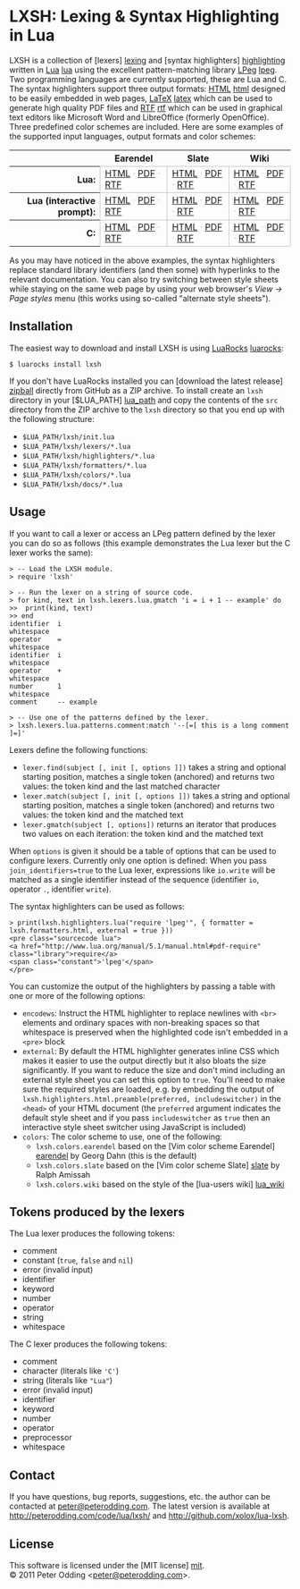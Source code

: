 # LXSH: Lexing & Syntax Highlighting in Lua

LXSH is a collection of [lexers] [lexing] and [syntax highlighters] [highlighting] written in [Lua] [lua] using the excellent pattern-matching library [LPeg] [lpeg]. Two programming languages are currently supported, these are Lua and C. The syntax highlighters support three output formats: [HTML] [html] designed to be easily embedded in web pages, [LaTeX] [latex] which can be used to generate high quality PDF files and [RTF] [rtf] which can be used in graphical text editors like Microsoft Word and LibreOffice (formerly OpenOffice). Three predefined color schemes are included. Here are some examples of the supported input languages, output formats and color schemes:

<table cellspacing=0 cellpadding=4>
 <tr>
  <th>&nbsp;</th>
  <th style="border-bottom: 1px solid silver">Earendel</th>
  <th style="border-bottom: 1px solid silver">Slate</th>
  <th style="border-bottom: 1px solid silver">Wiki</th>
 </tr>
 <tr>
  <th style="border-right: 1px solid silver; text-align: right">Lua:</th>
  <td style="border-right: 1px solid silver; border-bottom: 1px solid silver">
   <a href="http://peterodding.com/code/lua/lxsh/examples/earendel/apr.lua.html">HTML</a>
   <span style="color: silver">·</span>
   <a href="http://peterodding.com/code/lua/lxsh/examples/earendel/apr.lua.pdf">PDF</a>
   <span style="color: silver">·</span>
   <a href="http://peterodding.com/code/lua/lxsh/examples/earendel/apr.lua.rtf">RTF</a>
  </td>
  <td style="border-right: 1px solid silver; border-bottom: 1px solid silver">
   <a href="http://peterodding.com/code/lua/lxsh/examples/slate/apr.lua.html">HTML</a>
   <span style="color: silver">·</span>
   <a href="http://peterodding.com/code/lua/lxsh/examples/slate/apr.lua.pdf">PDF</a>
   <span style="color: silver">·</span>
   <a href="http://peterodding.com/code/lua/lxsh/examples/slate/apr.lua.rtf">RTF</a>
  </td>
  <td style="border-right: 1px solid silver; border-bottom: 1px solid silver">
   <a href="http://peterodding.com/code/lua/lxsh/examples/wiki/apr.lua.html">HTML</a>
   <span style="color: silver">·</span>
   <a href="http://peterodding.com/code/lua/lxsh/examples/wiki/apr.lua.pdf">PDF</a>
   <span style="color: silver">·</span>
   <a href="http://peterodding.com/code/lua/lxsh/examples/wiki/apr.lua.rtf">RTF</a>
  </td>
 </tr>
 <tr>
  <th style="border-right: 1px solid silver; text-align: right">Lua (interactive prompt):</th>
  <td style="border-right: 1px solid silver; border-bottom: 1px solid silver">
   <a href="http://peterodding.com/code/lua/lxsh/examples/earendel/prompt.lua.html">HTML</a>
   <span style="color: silver">·</span>
   <a href="http://peterodding.com/code/lua/lxsh/examples/earendel/prompt.lua.pdf">PDF</a>
   <span style="color: silver">·</span>
   <a href="http://peterodding.com/code/lua/lxsh/examples/earendel/prompt.lua.rtf">RTF</a>
  </td>
  <td style="border-right: 1px solid silver; border-bottom: 1px solid silver">
   <a href="http://peterodding.com/code/lua/lxsh/examples/slate/prompt.lua.html">HTML</a>
   <span style="color: silver">·</span>
   <a href="http://peterodding.com/code/lua/lxsh/examples/slate/prompt.lua.pdf">PDF</a>
   <span style="color: silver">·</span>
   <a href="http://peterodding.com/code/lua/lxsh/examples/slate/prompt.lua.rtf">RTF</a>
  </td>
  <td style="border-right: 1px solid silver; border-bottom: 1px solid silver">
   <a href="http://peterodding.com/code/lua/lxsh/examples/wiki/prompt.lua.html">HTML</a>
   <span style="color: silver">·</span>
   <a href="http://peterodding.com/code/lua/lxsh/examples/wiki/prompt.lua.pdf">PDF</a>
   <span style="color: silver">·</span>
   <a href="http://peterodding.com/code/lua/lxsh/examples/wiki/prompt.lua.rtf">RTF</a>
  </td>
 </tr>
 <tr>
  <th style="border-right:1px solid silver; text-align: right">C:</th>
  <td style="border-right: 1px solid silver; border-bottom: 1px solid silver">
   <a href="http://peterodding.com/code/lua/lxsh/examples/earendel/lua_apr.c.html">HTML</a>
   <span style="color: silver">·</span>
   <a href="http://peterodding.com/code/lua/lxsh/examples/earendel/lua_apr.c.pdf">PDF</a>
   <span style="color: silver">·</span>
   <a href="http://peterodding.com/code/lua/lxsh/examples/earendel/lua_apr.c.rtf">RTF</a>
  </td>
  <td style="border-right: 1px solid silver; border-bottom: 1px solid silver">
   <a href="http://peterodding.com/code/lua/lxsh/examples/slate/lua_apr.c.html">HTML</a>
   <span style="color: silver">·</span>
   <a href="http://peterodding.com/code/lua/lxsh/examples/slate/lua_apr.c.pdf">PDF</a>
   <span style="color: silver">·</span>
   <a href="http://peterodding.com/code/lua/lxsh/examples/slate/lua_apr.c.rtf">RTF</a>
  </td>
  <td style="border-right: 1px solid silver; border-bottom: 1px solid silver">
   <a href="http://peterodding.com/code/lua/lxsh/examples/wiki/lua_apr.c.html">HTML</a>
   <span style="color: silver">·</span>
   <a href="http://peterodding.com/code/lua/lxsh/examples/wiki/lua_apr.c.pdf">PDF</a>
   <span style="color: silver">·</span>
   <a href="http://peterodding.com/code/lua/lxsh/examples/wiki/lua_apr.c.rtf">RTF</a>
  </td>
 </tr>
</table>

As you may have noticed in the above examples, the syntax highlighters replace standard library identifiers (and then some) with hyperlinks to the relevant documentation. You can also try switching between style sheets while staying on the same web page by using your web browser's *View → Page styles* menu (this works using so-called "alternate style sheets").

## Installation

The easiest way to download and install LXSH is using [LuaRocks] [luarocks]:

    $ luarocks install lxsh

If you don't have LuaRocks installed you can [download the latest release] [zipball] directly from GitHub as a ZIP archive. To install create an `lxsh` directory in your [$LUA_PATH] [lua_path] and copy the contents of the `src` directory from the ZIP archive to the `lxsh` directory so that you end up with the following structure:

 * `$LUA_PATH/lxsh/init.lua`
 * `$LUA_PATH/lxsh/lexers/*.lua`
 * `$LUA_PATH/lxsh/highlighters/*.lua`
 * `$LUA_PATH/lxsh/formatters/*.lua`
 * `$LUA_PATH/lxsh/colors/*.lua`
 * `$LUA_PATH/lxsh/docs/*.lua`

## Usage

If you want to call a lexer or access an LPeg pattern defined by the lexer you can do so as follows (this example demonstrates the Lua lexer but the C lexer works the same):

    > -- Load the LXSH module.
    > require 'lxsh'

    > -- Run the lexer on a string of source code.
    > for kind, text in lxsh.lexers.lua.gmatch 'i = i + 1 -- example' do
    >>  print(kind, text)
    >> end
    identifier  i
    whitespace   
    operator    =
    whitespace   
    identifier  i
    whitespace   
    operator    +
    whitespace   
    number      1
    whitespace   
    comment     -- example

    > -- Use one of the patterns defined by the lexer.
    > lxsh.lexers.lua.patterns.comment:match '--[=[ this is a long comment ]=]'

Lexers define the following functions:

 * `lexer.find(subject [, init [, options ]])` takes a string and optional starting position, matches a single token (anchored) and returns two values: the token kind and the last matched character
 * `lexer.match(subject [, init [, options ]])` takes a string and optional starting position, matches a single token (anchored) and returns two values: the token kind and the matched text
 * `lexer.gmatch(subject [, options])` returns an iterator that produces two values on each iteration: the token kind and the matched text

When `options` is given it should be a table of options that can be used to configure lexers. Currently only one option is defined: When you pass `join_identifiers=true` to the Lua lexer, expressions like `io.write` will be matched as a single identifier instead of the sequence (identifier `io`, operator `.`, identifier `write`).

The syntax highlighters can be used as follows:

    > print(lxsh.highlighters.lua("require 'lpeg'", { formatter = lxsh.formatters.html, external = true }))
    <pre class="sourcecode lua">
    <a href="http://www.lua.org/manual/5.1/manual.html#pdf-require" class="library">require</a>
    <span class="constant">'lpeg'</span>
    </pre>

You can customize the output of the highlighters by passing a table with one or more of the following options:

 * `encodews`: Instruct the HTML highlighter to replace newlines with `<br>` elements and ordinary spaces with non-breaking spaces so that whitespace is preserved when the highlighted code isn't embedded in a `<pre>` block
 * `external`: By default the HTML highlighter generates inline CSS which makes it easier to use the output directly but it also bloats the size significantly. If you want to reduce the size and don't mind including an external style sheet you can set this option to `true`. You'll need to make sure the required styles are loaded, e.g. by embedding the output of `lxsh.highlighters.html.preamble(preferred, includeswitcher)` in the `<head>` of your HTML document (the `preferred` argument indicates the default style sheet and if you pass `includeswitcher` as `true` then an interactive style sheet switcher using JavaScript is included)
 * `colors`: The color scheme to use, one of the following:
   * `lxsh.colors.earendel` based on the [Vim color scheme Earendel] [earendel] by Georg Dahn (this is the default)
   * `lxsh.colors.slate` based on the [Vim color scheme Slate] [slate] by Ralph Amissah
   * `lxsh.colors.wiki` based on the style of the [lua-users wiki] [lua_wiki]

## Tokens produced by the lexers

The Lua lexer produces the following tokens:

 * comment
 * constant (`true`, `false` and `nil`)
 * error (invalid input)
 * identifier
 * keyword
 * number
 * operator
 * string
 * whitespace

The C lexer produces the following tokens:

 * comment
 * character (literals like `'C'`)
 * string (literals like `"Lua"`)
 * error (invalid input)
 * identifier
 * keyword 
 * number
 * operator
 * preprocessor
 * whitespace

## Contact

If you have questions, bug reports, suggestions, etc. the author can be contacted at <peter@peterodding.com>. The latest version is available at <http://peterodding.com/code/lua/lxsh/> and <http://github.com/xolox/lua-lxsh>.

## License

This software is licensed under the [MIT license] [mit].  
© 2011 Peter Odding &lt;<peter@peterodding.com>&gt;.

[earendel]: http://www.vim.org/scripts/script.php?script_id=2188
[highlighting]: http://en.wikipedia.org/wiki/Syntax_highlighting
[html]: http://en.wikipedia.org/wiki/HTML
[latex]: http://en.wikipedia.org/wiki/LaTeX
[lexing]: http://en.wikipedia.org/wiki/Lexical_analysis
[lpeg]: http://www.inf.puc-rio.br/~roberto/lpeg/
[lua]: http://www.lua.org/
[lua_path]: http://www.lua.org/manual/5.1/manual.html#pdf-package.path
[lua_wiki]: http://lua-users.org/wiki/
[luarocks]: http://www.luarocks.org/
[mit]: http://en.wikipedia.org/wiki/MIT_License
[rtf]: http://en.wikipedia.org/wiki/Rich_Text_Format
[slate]: http://code.google.com/p/vim/source/browse/runtime/colors/slate.vim
[zipball]: http://github.com/xolox/lua-lxsh/zipball/master

